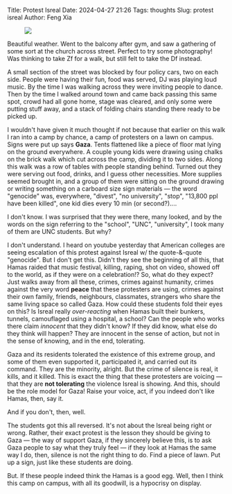 Title: Protest Isreal
Date: 2024-04-27 21:26
Tags: thoughts
Slug: protest isreal
Author: Feng Xia

<figure class="col s12">
<img src="images/DSC_4554.JPG"/>
</figure>

Beautiful weather. Went to the balcony after gym, and saw a gathering
of some sort at the church across street. Perfect to try some
photography! Was thinking to take Zf for a walk, but still felt
to take the Df instead.

A small section of the street was blocked by four policy cars, two on
each side. People were having their fun, food was served, DJ was
playing loud music. By the time I was walking across they were
inviting people to dance. Then by the time I walked around town and
came back passing this same spot, crowd had all gone home, stage was
cleared, and only some were putting stuff away, and a stack of folding
chairs standing there ready to be picked up.

I wouldn't have given it much thought if not because that earlier on
this walk I ran into a camp by chance, a camp of protesters on a lawn
on campus. Signs were put up says **Gaza**. Tents flattened like a
piece of floor mat lying on the ground everywhere. A couple young kids
were drawing using chalks on the brick walk which cut across the camp,
dividing it to two sides. Along this walk was a row of tables with
people standing behind. Turned out they were serving out food, drinks,
and I guess other necessities. More supplies seemed brought in, and a
group of them were sitting on the ground drawing or writing something
on a carboard size sign materials &mdash; the word "genocide" was,
everywhere, "divest", "no university", "stop", "13,800 ppl have been
killed", one kid dies every 10 min (or second?)....

I don't know. I was surprised that they were there, many looked, and
by the words on the sign referring to the "school", "UNC",
"university", I took many of them are UNC students. But why?

I don't understand. I heard on youtube yesterday that American
colleges are seeing escalation of this protest against Isreal w/ the
quote-&-quote "genocide". But I don't get this. Didn't they see the
beginning of all this, that Hamas raided that music festival, killing,
raping, shot on video, showed off to the world, as if they were on a
celebration!? So, what do they expect? Just walks away from all these,
crimes, crimes against humanity, crimes against the very word
**peace** that these protesters are using, crimes against their own
family, friends, neighbours, classmates, strangers who share the same
living space so called Gaza. How could these students fold their eyes
on this? Is Isreal really _over-reacting_ when Hamas built their
bunkers, tunnels, camouflaged using a hospital, a school? Can the
people who works there claim _innocent_ that they didn't know? If they
did know, what else do they think will happen? They are innocent in
the sense of action, but not in the sense of knowing, and in the end,
tolerating.

Gaza and its residents tolerated the existence of this extreme group,
and some of them even supported it, participated it, and carried out
its command. They are the minority, alright. But the crime of silence
is real, it kills, and it killed. This is exact the thing that these
protesters are voicing &mdash; that they are **not tolerating** the
violence Isreal is showing. And this, should be the role model for
Gaza! Raise your voice, act, if you indeed don't like Hamas, then, say
it.

And if you don't, then, well.

The students got this all reversed. It's not about the Isreal being
right or wrong. Rather, their exact protest is the lesson they should
be giving to Gaza &mdash; the way of support Gaza, if they sincerely
believe this, is to ask Gaza people to say what they truly feel
&mdash; if they look at Hamas the same way I do, then, silence is not
the right thing to do. Find a piece of lawn. Put up a sign, just like
these students are doing.

But. If these people indeed think the Hamas is a good egg. Well, then
I think this camp on campus, with all its goodwill, is a hypocrisy on
display.
